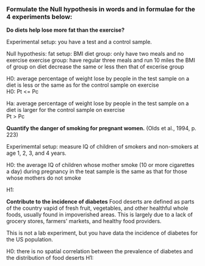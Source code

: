 ### Formulate the Null hypothesis in words and in formulae for the 4 experiments below:

**Do diets help lose more fat than the exercise?**

Experimental setup: you have a test and a control sample.

Null hypothesis:
fat setup: BMI 
diet group: only have two meals and no exercise
exercise group: have regular three meals and run 10 miles 
the BMI of group on diet decrease the same or less then that of excerise group 

H0: average percentage of weight lose by people in the test sample on a diet is less or the same as for the control sample on exercise  
H0: Pt <= Pc

Ha: average percentage of weight lose by people in the test sample on a diet is larger for the control sample on exercise  
Pt > Pc

**Quantify the danger of smoking for pregnant women.** (Olds et al., 1994, p. 223)

Experimemtal setup: measure IQ of children of smokers and non-smokers at age 1, 2, 3, and 4 years.

H0: the average IQ of children whose mother smoke (10 or more cigarettes a day) during pregnancy in the teat sample 
is the same as that for those whose mothers do not smoke

H1: 

**Contribute to the incidence of diabetes** 
Food deserts are defined as parts of the country vapid of fresh fruit, vegetables, and other healthful whole foods, usually found in impoverished areas. This is largely due to a lack of grocery stores, farmers' markets, and healthy food providers.

This is not a lab experiment, but you have data the incidence of diabetes for the US population.

H0: there is no spatial correlation between the prevalence of diabetes and the distribution of food deserts
H1: 
